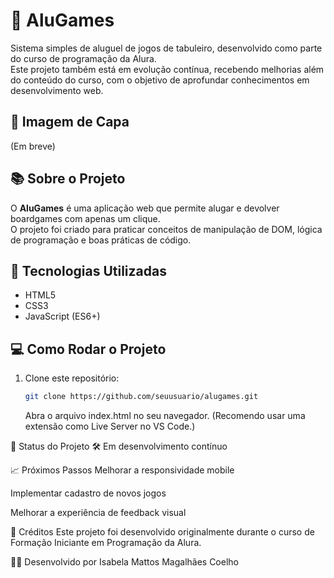 # 🎲 AluGames

Sistema simples de aluguel de jogos de tabuleiro, desenvolvido como parte do curso de programação da Alura.  
Este projeto também está em evolução contínua, recebendo melhorias além do conteúdo do curso, com o objetivo de aprofundar conhecimentos em desenvolvimento web.

## 📸 Imagem de Capa

(Em breve)

## 📚 Sobre o Projeto

O **AluGames** é uma aplicação web que permite alugar e devolver boardgames com apenas um clique.  
O projeto foi criado para praticar conceitos de manipulação de DOM, lógica de programação e boas práticas de código.

## 🚀 Tecnologias Utilizadas

- HTML5
- CSS3
- JavaScript (ES6+)

## 💻 Como Rodar o Projeto

1. Clone este repositório:
   ```bash
   git clone https://github.com/seuusuario/alugames.git
   ```
   Abra o arquivo index.html no seu navegador.
   (Recomendo usar uma extensão como Live Server no VS Code.)

📌 Status do Projeto
🛠️ Em desenvolvimento contínuo

📈 Próximos Passos
Melhorar a responsividade mobile

Implementar cadastro de novos jogos

Melhorar a experiência de feedback visual

📖 Créditos
Este projeto foi desenvolvido originalmente durante o curso de Formação Iniciante em Programação da Alura.

🧑‍💻 Desenvolvido por
Isabela Mattos Magalhães Coelho
